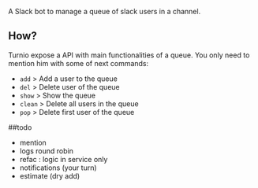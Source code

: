 A Slack bot to manage a queue of slack users in a channel.

## How?

Turnio expose a API with main functionalities of a queue. You only need to mention him with some of next commands:

* `add`   >   Add a user to the queue
* `del`   >   Delete user of the queue
* `show`  >   Show the queue 
* `clean` >   Delete all users in the queue 
* `pop`  >   Delete first user of the queue

##todo
* mention
* logs round robin
* refac : logic in service only
* notifications (your turn)
* estimate (dry add)


